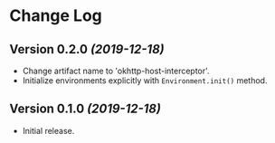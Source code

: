 Change Log
==========

Version 0.2.0 *(2019-12-18)*
----------------------------
* Change artifact name to 'okhttp-host-interceptor'.
* Initialize environments explicitly with `Environment.init()` method.

Version 0.1.0 *(2019-12-18)*
----------------------------

* Initial release.

